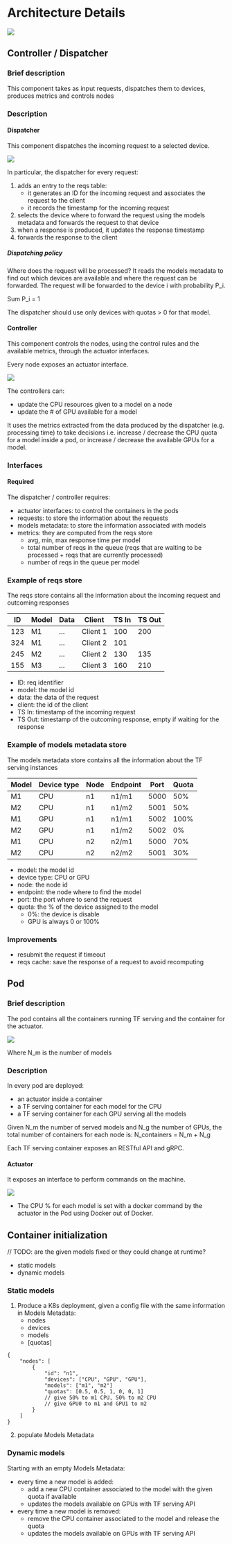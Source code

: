 # Architecture Details
<img src="./img/general.png">

## Controller / Dispatcher
### Brief description
This component takes as input requests, dispatches them to devices, produces metrics and controls nodes

### Description
#### Dispatcher
This component dispatches the incoming request to a selected device.

<img src="./img/dispatcher.png">

In particular, the dispatcher for every request:

1. adds an entry to the reqs table:
    + it generates an ID for the incoming request and associates the request to the client
    + it records the timestamp for the incoming request
2. selects the device where to forward the request using the models metadata and forwards the request to that device
3. when a response is produced, it updates the response timestamp
4. forwards the response to the client

##### Dispatching policy
Where does the request will be processed?
It reads the models metadata to find out which devices are available and where the request can be forwarded.
The request will be forwarded to the device i with probability P_i.

Sum P_i = 1

The dispatcher should use only devices with quotas > 0 for that model.

#### Controller
This component controls the nodes, using the control rules and the available metrics, through the actuator interfaces.

Every node exposes an actuator interface.

<img src="./img/controller.png">

The controllers can:

- update the CPU resources given to a model on a node
- update the # of GPU available for a model

It uses the metrics extracted from the data produced by the dispatcher (e.g. processing time) to take decisions i.e. increase / decrease the CPU quota for a model inside a pod, or increase / decrease the available GPUs for a model.

### Interfaces
#### Required
The dispatcher / controller requires:

- actuator interfaces: to control the containers in the pods
- requests: to store the information about the requests
- models metadata: to store the information associated with models
- metrics: they are computed from the reqs store
    + avg, min, max response time per model
    + total number of reqs in the queue (reqs that are waiting to be processed + reqs that are currently processed)
    + number of reqs in the queue per model

### Example of reqs store
The reqs store contains all the information about the incoming request and outcoming responses

| ID  | Model | Data | Client   | TS In  | TS Out |
| --- | ------| -----| -------- | ------ | ------ |
| 123 | M1    | ...  | Client 1 | 100    | 200    |
| 324 | M1    | ...  | Client 2 | 101    |        |
| 245 | M2    | ...  | Client 2 | 130    | 135    |
| 155 | M3    | ...  | Client 3 | 160    | 210    |

- ID: req identifier
- model: the model id
- data: the data of the request
- client: the id of the client
- TS In: timestamp of the incoming request
- TS Out: timestamp of the outcoming response, empty if waiting for the response

### Example of models metadata store
The models metadata store contains all the information about the TF serving instances

| Model | Device type | Node | Endpoint   | Port | Quota |
| ------| ------------| ---- | ---------- | ---- | ----- |
| M1    | CPU         | n1   | n1/m1      | 5000 | 50%   |
| M2    | CPU         | n1   | n1/m2      | 5001 | 50%   |
| M1    | GPU         | n1   | n1/m1      | 5002 | 100%  |
| M2    | GPU         | n1   | n1/m2      | 5002 | 0%    |
| M1    | CPU         | n2   | n2/m1      | 5000 | 70%   |
| M2    | CPU         | n2   | n2/m2      | 5001 | 30%   |

- model: the model id
- device type: CPU or GPU
- node: the node id
- endpoint: the node where to find the model
- port: the port where to send the request
- quota: the % of the device assigned to the model
    + 0%: the device is disable
    + GPU is always 0 or 100%

### Improvements
- resubmit the request if timeout
- reqs cache: save the response of a request to avoid recomputing

## Pod
### Brief description
The pod contains all the containers running TF serving and the container for the actuator.

<img src="./img/pod.png">

Where N_m is the number of models

### Description
In every pod are deployed:

- an actuator inside a container
- a TF serving container for each model for the CPU
- a TF serving container for each GPU serving all the models

Given N_m the number of served models and N_g the number of GPUs, the total number of containers for each node is: N_containers =  N_m + N_g

Each TF serving container exposes an RESTful API and gRPC.

#### Actuator
It exposes an interface to perform commands on the machine. 

<img src="./img/actuator.png">

- The CPU % for each model is set with a docker command by the actuator in the Pod using Docker out of Docker.

## Container initialization
// TODO: are the given models fixed or they could change at runtime?

- static models
- dynamic models

### Static models
1. Produce a K8s deployment, given a config file with the same information in Models Metadata:
    - nodes
    - devices
    - models
    - [quotas]
```
{
    "nodes": [
        {
            "id": "n1",
            "devices": ["CPU", "GPU", "GPU"],
            "models": ["m1", "m2"]
            "quotas": [0.5, 0.5, 1, 0, 0, 1]
            // give 50% to m1 CPU, 50% to m2 CPU
            // give GPU0 to m1 and GPU1 to m2
        }
    ]
}
```
2. populate Models Metadata 

### Dynamic models
Starting with an empty Models Metadata:

- every time a new model is added:
    + add a new CPU container associated to the model with the given quota if available
    + updates the models available on GPUs with TF serving API
- every time a new model is removed:
    + remove the CPU container associated to the model and release the quota
    + updates the models available on GPUs with TF serving API